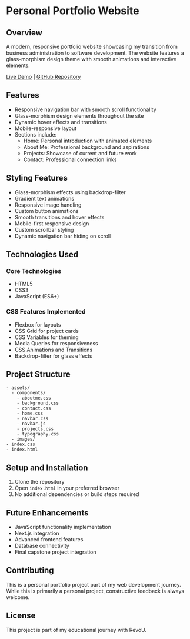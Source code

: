 # Personal Portfolio Website

## Overview
A modern, responsive portfolio website showcasing my transition from business administration to software development. The website features a glass-morphism design theme with smooth animations and interactive elements.

[Live Demo](https://revou-fsse-feb25.github.io/milestone-1-putravaults/) | [GitHub Repository](https://github.com/revou-fsse-feb25/milestone-1-putravaults)

## Features
- Responsive navigation bar with smooth scroll functionality
- Glass-morphism design elements throughout the site
- Dynamic hover effects and transitions
- Mobile-responsive layout
- Sections include:
  - Home: Personal introduction with animated elements
  - About Me: Professional background and aspirations
  - Projects: Showcase of current and future work
  - Contact: Professional connection links

## Styling Features
- Glass-morphism effects using backdrop-filter
- Gradient text animations
- Responsive image handling
- Custom button animations
- Smooth transitions and hover effects
- Mobile-first responsive design
- Custom scrollbar styling
- Dynamic navigation bar hiding on scroll

## Technologies Used
### Core Technologies
- HTML5
- CSS3
- JavaScript (ES6+)

### CSS Features Implemented
- Flexbox for layouts
- CSS Grid for project cards
- CSS Variables for theming
- Media Queries for responsiveness
- CSS Animations and Transitions
- Backdrop-filter for glass effects

## Project Structure
```
- assets/
  - components/
    - aboutme.css
    - background.css
    - contact.css
    - home.css
    - navbar.css
    - navbar.js
    - projects.css
    - typography.css
  - images/
- index.css
- index.html
```

## Setup and Installation
1. Clone the repository
2. Open `index.html` in your preferred browser
3. No additional dependencies or build steps required

## Future Enhancements
- JavaScript functionality implementation
- Next.js integration
- Advanced frontend features
- Database connectivity
- Final capstone project integration

## Contributing
This is a personal portfolio project part of my web development journey. While this is primarily a personal project, constructive feedback is always welcome.

## License
This project is part of my educational journey with RevoU.